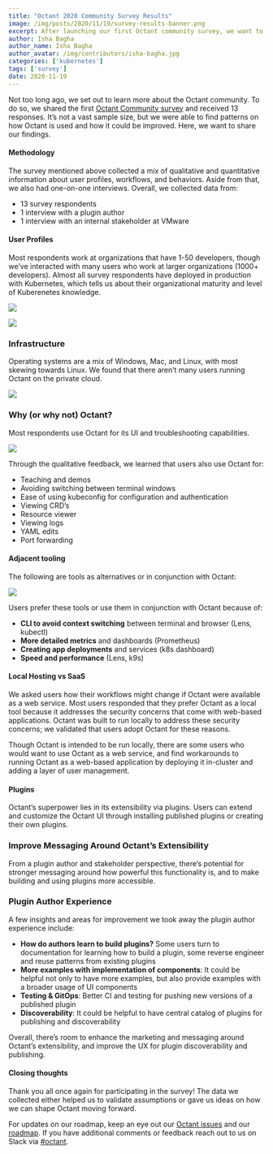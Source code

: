 ```yaml
---
title: "Octant 2020 Community Survey Results"
image: /img/posts/2020/11/19/survey-results-banner.png
excerpt: After launching our first Octant community survey, we want to share some of the insights we’ve gathered from your responses
author: Isha Bagha
author_name: Isha Bagha
author_avatar: /img/contributors/isha-bagha.jpg
categories: ['kubernetes']
tags: ['survey']
date: 2020-11-19
---
```


Not too long ago, we set out to learn more about the Octant community. To do so, we shared the first [Octant Community survey](/octant-community-survey) and received 13 responses. It’s not a vast sample size, but we were able to find patterns on how Octant is used and how it could be improved. Here, we want to share our findings.

#### Methodology

The survey mentioned above collected a mix of qualitative and quantitative information about user profiles, workflows, and behaviors. Aside from that, we also had one-on-one interviews. Overall, we collected data from:

 * 13 survey respondents
 * 1 interview with a plugin author
 * 1 interview with an internal stakeholder at VMware

#### User Profiles

Most respondents work at organizations that have 1-50 developers, though we’ve interacted with many users who work at larger organizations (1000+ developers). Almost all survey respondents have deployed in production with Kubernetes, which tells us about their organizational maturity and level of Kuberenetes knowledge.

![](/img/posts/2020/11/19/org-size.png)

![](/img/posts/2020/11/19/k8s-prod.png)

### Infrastructure

Operating systems are a mix of Windows, Mac, and Linux, with most skewing towards Linux. We found that there aren’t many users running Octant on the private cloud.

![](/img/posts/2020/11/19/infrastructure.png)

### Why (or why not) Octant?

Most respondents use Octant for its UI and troubleshooting capabilities.

![](/img/posts/2020/11/19/value.png)

Through the qualitative feedback, we learned that users also use Octant for:

 * Teaching and demos
 * Avoiding switching between terminal windows
 * Ease of using kubeconfig for configuration and authentication
 * Viewing CRD’s
 * Resource viewer
 * Viewing logs
 * YAML edits
 * Port forwarding

#### Adjacent tooling

The following are tools as alternatives or in conjunction with Octant:

![](/img/posts/2020/11/19/alternative.png)

Users prefer these tools or use them in conjunction with Octant because of:

 * **CLI to avoid context switching** between terminal and browser (Lens, kubectl)
 * **More detailed metrics** and dashboards (Prometheus)
 * **Creating app deployments** and services (k8s dashboard)
 * **Speed and performance** (Lens, k9s)

#### Local Hosting vs SaaS

We asked users how their workflows might change if Octant were available as a web service. Most users responded that they prefer Octant as a local tool because it addresses the security concerns that come with web-based applications. Octant was built to run locally to address these security concerns; we validated that users adopt Octant for these reasons.

Though Octant is intended to be run locally, there are some users who would want to use Octant as a web service, and find workarounds to running Octant as a web-based application by deploying it in-cluster and adding a layer of user management.

#### Plugins

Octant’s superpower lies in its extensibility via plugins. Users can extend and customize the Octant UI through installing published plugins or creating their own plugins.

### Improve Messaging Around Octant’s Extensibility

From a plugin author and stakeholder perspective, there’s potential for stronger messaging around how powerful this functionality is, and to make building and using plugins more accessible.

### Plugin Author Experience

A few insights and areas for improvement we took away the plugin author experience include:

 * **How do authors learn to build plugins?** Some users turn to documentation for learning how to build a plugin, some reverse engineer and reuse patterns from existing plugins
 * **More examples with implementation of components**: It could be helpful not only to have more examples, but also provide examples with a broader usage of UI components
 * **Testing & GitOps**: Better CI and testing for pushing new versions of a published plugin
 * **Discoverability**: It could be helpful to have central catalog of plugins for publishing and discoverability

Overall, there’s room to enhance the marketing and messaging around Octant’s extensibility, and improve the UX for plugin discoverability and publishing.

#### Closing thoughts

Thank you all once again for participating in the survey! The data we collected either helped us to validate assumptions or gave us ideas on how we can shape Octant moving forward.

For updates on our roadmap, keep an eye out our [Octant issues](https://github.com/vmware-tanzu/octant/issues) and our [roadmap](https://github.com/vmware-tanzu/octant/blob/master/ROADMAP.md). If you have additional comments or feedback reach out to us on Slack via [#octant](https://kubernetes.slack.com/archives/CM37M9FCG).


